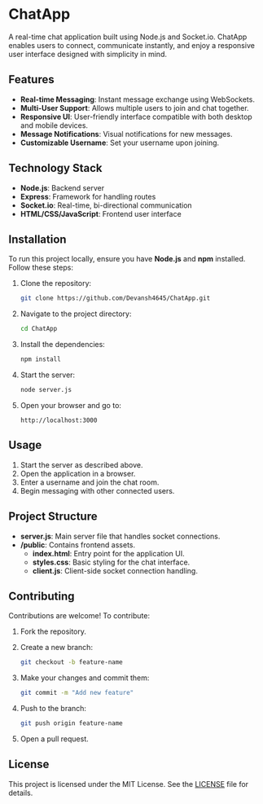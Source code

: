 # ChatApp

A real-time chat application built using Node.js and Socket.io. ChatApp enables users to connect, communicate instantly, and enjoy a responsive user interface designed with simplicity in mind.

## Features

- **Real-time Messaging**: Instant message exchange using WebSockets.
- **Multi-User Support**: Allows multiple users to join and chat together.
- **Responsive UI**: User-friendly interface compatible with both desktop and mobile devices.
- **Message Notifications**: Visual notifications for new messages.
- **Customizable Username**: Set your username upon joining.

## Technology Stack

- **Node.js**: Backend server
- **Express**: Framework for handling routes
- **Socket.io**: Real-time, bi-directional communication
- **HTML/CSS/JavaScript**: Frontend user interface

## Installation

To run this project locally, ensure you have **Node.js** and **npm** installed. Follow these steps:

1. Clone the repository:

   ```bash
   git clone https://github.com/Devansh4645/ChatApp.git
   ```

2. Navigate to the project directory:

   ```bash
   cd ChatApp
   ```

3. Install the dependencies:

   ```bash
   npm install
   ```

4. Start the server:

   ```bash
   node server.js
   ```

5. Open your browser and go to:

   ```
   http://localhost:3000
   ```

## Usage

1. Start the server as described above.
2. Open the application in a browser.
3. Enter a username and join the chat room.
4. Begin messaging with other connected users.

## Project Structure

- **server.js**: Main server file that handles socket connections.
- **/public**: Contains frontend assets.
  - **index.html**: Entry point for the application UI.
  - **styles.css**: Basic styling for the chat interface.
  - **client.js**: Client-side socket connection handling.

## Contributing

Contributions are welcome! To contribute:

1. Fork the repository.
2. Create a new branch:

   ```bash
   git checkout -b feature-name
   ```

3. Make your changes and commit them:

   ```bash
   git commit -m "Add new feature"
   ```

4. Push to the branch:

   ```bash
   git push origin feature-name
   ```

5. Open a pull request.

## License

This project is licensed under the MIT License. See the [LICENSE](LICENSE) file for details.
